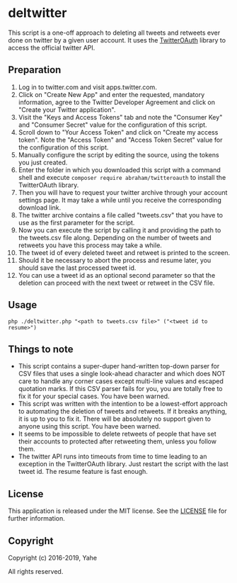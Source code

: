 # deltwitter

This script is a one-off approach to deleting all tweets and retweets ever done on twitter by a given user account. It uses the [TwitterOAuth](https://twitteroauth.com) library to access the official twitter API.

## Preparation
1. Log in to twitter.com and visit apps.twitter.com.
2. Click on "Create New App" and enter the requested, mandatory information, agree to the Twitter Developer Agreement and click on "Create your Twitter application".
3. Visit the "Keys and Access Tokens" tab and note the "Consumer Key" and "Consumer Secret" value for the configuration of this script.
4. Scroll down to "Your Access Token" and click on "Create my access token". Note the "Access Token" and "Access Token Secret" value for the configuration of this script.
5. Manually configure the script by editing the source, using the tokens you just created.
6. Enter the folder in which you downloaded this script with a command shell and execute ```composer require abraham/twitteroauth``` to install the TwitterOAuth library.
7. Then you will have to request your twitter archive through your account settings page. It may take a while until you receive the corresponding download link.
8. The twitter archive contains a file called "tweets.csv" that you have to use as the first parameter for the script.
9. Now you can execute the script by calling it and providing the path to the tweets.csv file along. Depending on the number of tweets and retweets you have this process may take a while.
10. The tweet id of every deleted tweet and retweet is printed to the screen.
11. Should it be necessary to abort the process and resume later, you should save the last processed tweet id.
12. You can use a tweet id as an optional second parameter so that the deletion can proceed with the next tweet or retweet in the CSV file.

## Usage
```
php ./deltwitter.php "<path to tweets.csv file>" ("<tweet id to resume>")
```

## Things to note
* This script contains a super-duper hand-written top-down parser for CSV files that uses a single look-ahead character and which does NOT care to handle any corner cases except multi-line values and escaped quotation marks. If this CSV parser fails for you, you are totally free to fix it for your special cases. You have been warned.
* This script was written with the intention to be a lowest-effort approach to automating the deletion of tweets and retweets. If it breaks anything, it is up to you to fix it. There will be absolutely no support given to anyone using this script. You have been warned.
* It seems to be impossible to delete retweets of people that have set their accounts to protected after retweeting them, unless you follow them.
* The twitter API runs into timeouts from time to time leading to an exception in the TwitterOAuth library. Just restart the script with the last tweet id. The resume feature is fast enough.

## License
This application is released under the MIT license.
See the [LICENSE](LICENSE) file for further information.

## Copyright
Copyright (c) 2016-2019, Yahe

All rights reserved.
